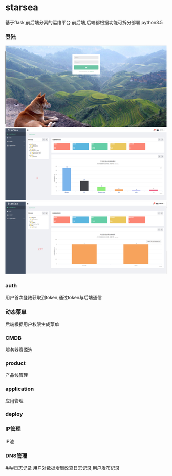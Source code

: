# starsea
基于flask,前后端分离的运维平台
前后端,后端都根据功能可拆分部署
python3.5
### 登陆
![Alt text](./1499409664517.png)
![Alt text](./1499849635797.png)
![Alt text](./1499851806344.png)


### auth
用户首次登陆获取到token,通过token与后端通信
### 动态菜单
后端根据用户权限生成菜单
### CMDB
服务器资源池
### product
产品线管理
### application
应用管理
### deploy
### IP管理
IP池
###  DNS管理
###日志记录
用户对数据增删改查日志记录,用户发布记录
